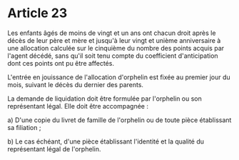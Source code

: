 # Article 23

Les enfants âgés de moins de vingt et un ans ont chacun droit après le décès de leur père et mère et jusqu'à leur vingt et unième anniversaire à une allocation calculée sur le cinquième du nombre des points acquis par l'agent décédé, sans qu'il soit tenu compte du coefficient d'anticipation dont ces points ont pu être affectés.

L'entrée en jouissance de l'allocation d'orphelin est fixée au premier jour du mois, suivant le décès du dernier des parents.

La demande de liquidation doit être formulée par l'orphelin ou son représentant légal. Elle doit être accompagnée :

a) D'une copie du livret de famille de l'orphelin ou de toute pièce établissant sa filiation ;

b) Le cas échéant, d'une pièce établissant l'identité et la qualité du représentant légal de l'orphelin.
